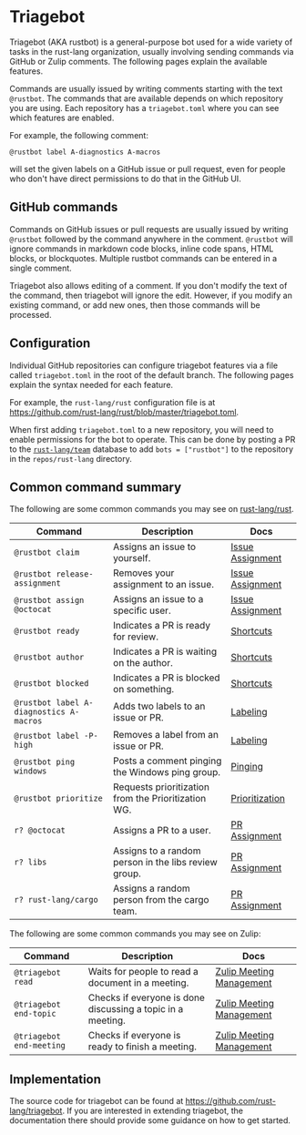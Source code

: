 # Triagebot

Triagebot (AKA rustbot) is a general-purpose bot used for a wide variety of tasks in the rust-lang organization, usually involving sending commands via GitHub or Zulip comments.
The following pages explain the available features.

Commands are usually issued by writing comments starting with the text `@rustbot`.
The commands that are available depends on which repository you are using.
Each repository has a `triagebot.toml` where you can see which features are enabled.

For example, the following comment:

```text
@rustbot label A-diagnostics A-macros
```

will set the given labels on a GitHub issue or pull request, even for people who don't have direct permissions to do that in the GitHub UI.

## GitHub commands

Commands on GitHub issues or pull requests are usually issued by writing `@rustbot` followed by the command anywhere in the comment.
`@rustbot` will ignore commands in markdown code blocks, inline code spans, HTML blocks, or blockquotes.
Multiple rustbot commands can be entered in a single comment.

Triagebot also allows editing of a comment.
If you don't modify the text of the command, then triagebot will ignore the edit.
However, if you modify an existing command, or add new ones, then those commands will be processed.

## Configuration

Individual GitHub repositories can configure triagebot features via a file called `triagebot.toml` in the root of the default branch.
The following pages explain the syntax needed for each feature.

For example, the `rust-lang/rust` configuration file is at <https://github.com/rust-lang/rust/blob/master/triagebot.toml>.

When first adding `triagebot.toml` to a new repository, you will need to enable permissions for the bot to operate.
This can be done by posting a PR to the [`rust-lang/team`](https://github.com/rust-lang/team) database to add `bots = ["rustbot"]` to the repository in the `repos/rust-lang` directory.

## Common command summary

The following are some common commands you may see on [rust-lang/rust](https://github.com/rust-lang/rust/).

<style>
table td:nth-child(1) {
    white-space: nowrap;
}
</style>

| Command | Description | Docs |
|---------|-------------|------|
| `@rustbot claim` | Assigns an issue to yourself. | [Issue Assignment](issue-assignment.md) |
| `@rustbot release-assignment` | Removes your assignment to an issue. | [Issue Assignment](issue-assignment.md) |
| `@rustbot assign @octocat` | Assigns an issue to a specific user. | [Issue Assignment](issue-assignment.md) |
| `@rustbot ready` | Indicates a PR is ready for review. | [Shortcuts](shortcuts.md) |
| `@rustbot author` | Indicates a PR is waiting on the author. | [Shortcuts](shortcuts.md) |
| `@rustbot blocked` | Indicates a PR is blocked on something. | [Shortcuts](shortcuts.md) |
| `@rustbot label A-diagnostics A-macros` | Adds two labels to an issue or PR. | [Labeling](labeling.md) |
| `@rustbot label -P-high` | Removes a label from an issue or PR. | [Labeling](labeling.md) |
| `@rustbot ping windows` | Posts a comment pinging the Windows ping group. | [Pinging](pinging.md) |
| `@rustbot prioritize` | Requests prioritization from the Prioritization WG. | [Prioritization](requesting-prioritization.md) |
| `r? @octocat` | Assigns a PR to a user. | [PR Assignment](pr-assignment.md) |
| `r? libs` | Assigns to a random person in the libs review group. | [PR Assignment](pr-assignment.md) |
| `r? rust-lang/cargo` | Assigns a random person from the cargo team. | [PR Assignment](pr-assignment.md) |

The following are some common commands you may see on Zulip:

| Command | Description | Docs |
|---------|-------------|------|
| `@triagebot read` | Waits for people to read a document in a meeting. | [Zulip Meeting Management](zulip-meeting.md) |
| `@triagebot end-topic` | Checks if everyone is done discussing a topic in a meeting. | [Zulip Meeting Management](zulip-meeting.md) |
| `@triagebot end-meeting` | Checks if everyone is ready to finish a meeting. | [Zulip Meeting Management](zulip-meeting.md) |

## Implementation

The source code for triagebot can be found at <https://github.com/rust-lang/triagebot>.
If you are interested in extending triagebot, the documentation there should provide some guidance on how to get started.

